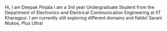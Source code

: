Hi, I am Deepak Pinjala
I am a 3rd year Undergraduate Student from the Department of Electronics and Electrical Communication Engineering at IIT Kharagpur.
I am currently still exploring different domains and fields! 
Sarani Mukoe, Plus Ultra! 
